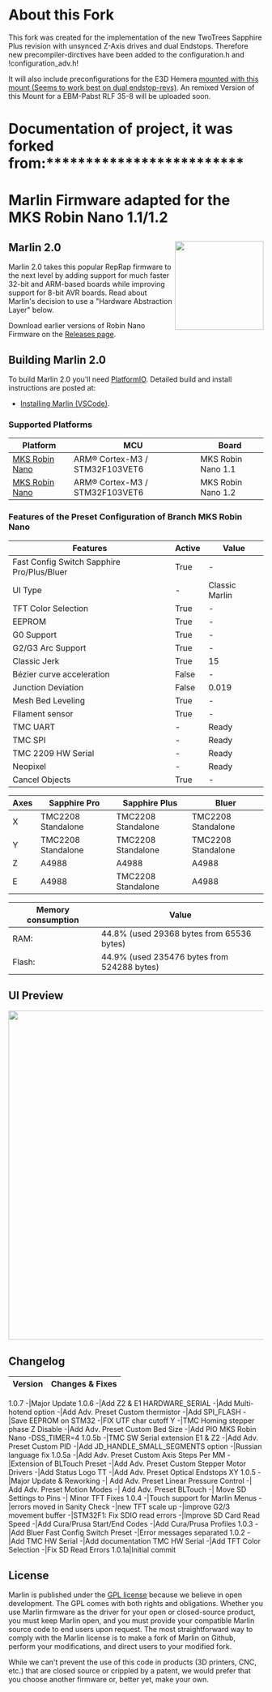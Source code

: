 # About this Fork
This fork was created for the implementation of the new TwoTrees Sapphire Plus revision with unsynced Z-Axis drives and dual Endstops. Therefore new precompiler-dirctives have been added to the configuration.h and !configuration_adv.h!

It will also include preconfigurations for the E3D Hemera [mounted with this mount (Seems to work best on dual endstop-revs)](https://www.thingiverse.com/thing:4435761). An remixed Version of this Mount for a EBM-Pabst RLF 35-8 will be uploaded soon.

# Documentation of project, it was forked from:*************************
# Marlin Firmware adapted for the MKS Robin Nano 1.1/1.2


## Marlin 2.0<img align="right" width=175 src="buildroot/share/pixmaps/logo/marlin-250.png" />


Marlin 2.0 takes this popular RepRap firmware to the next level by adding support for much faster 32-bit and ARM-based boards while improving support for 8-bit AVR boards. Read about Marlin's decision to use a "Hardware Abstraction Layer" below.

Download earlier versions of Robin Nano Firmware on the [Releases page](https://github.com/le3tspeak/Marlin-2.0.X-Sapphire-PRO/releases).

## Building Marlin 2.0

To build Marlin 2.0 you'll need [PlatformIO](http://docs.platformio.org/en/latest/ide.html#platformio-ide). Detailed build and install instructions are posted at:

 
  - [Installing Marlin (VSCode)](http://marlinfw.org/docs/basics/install_platformio_vscode.html).

### Supported Platforms

  Platform|MCU| Board
  --------|---|-------
  [MKS Robin Nano](https://makerbase.com.cn/en/)|ARM® Cortex-M3 / STM32F103VET6| MKS Robin Nano 1.1 
  [MKS Robin Nano](https://makerbase.com.cn/en/)|ARM® Cortex-M3 / STM32F103VET6| MKS Robin Nano 1.2
  
### Features of the Preset Configuration of Branch MKS Robin Nano

  Features|Active|Value
  --------|------|-----
  Fast Config Switch Sapphire Pro/Plus/Bluer|True|-
  UI Type|-|Classic Marlin
  TFT Color Selection|True|-
  EEPROM|True|-
  G0 Support|True|-
  G2/G3 Arc Support|True|-
  Classic Jerk|True|15
  Bézier curve acceleration|False|-
  Junction Deviation|False|0.019
  Mesh Bed Leveling|True|-
  Filament sensor|True|-
  TMC UART|-|Ready
  TMC SPI|-|Ready
  TMC 2209 HW Serial|-|Ready
  Neopixel|-|Ready
  Cancel Objects|True|-


  Axes|Sapphire Pro|Sapphire Plus|Bluer
  ----|----|----|----
  X|TMC2208 Standalone|TMC2208 Standalone|TMC2208 Standalone
  Y|TMC2208 Standalone|TMC2208 Standalone|TMC2208 Standalone
  Z|A4988|A4988|A4988
  E|A4988|TMC2208 Standalone|A4988

  Memory consumption|Value
  --------------------|-------------------------------------------
  RAM:   |  44.8% (used 29368 bytes from 65536 bytes)
  Flash: | 44.9% (used 235476 bytes from 524288 bytes)

## UI Preview
<img align="center" width=650 src="/docs/UI.png" />
  


## Changelog

Version|Changes & Fixes
-------|-------
1.0.7
  -|Major Update
1.0.6
  -|Add Z2 & E1 HARDWARE_SERIAL
  -|Add Multi-hotend option
  -|Add Adv. Preset Custom thermistor
  -|Add SPI_FLASH
  -|Save EEPROM on STM32
  -|FIX UTF char cutoff Y
  -|TMC Homing stepper phase Z Disable
  -|Add Adv. Preset Custom Bed Size
  -|Add PIO MKS Robin Nano -DSS_TIMER=4
1.0.5b
  -|TMC SW Serial extension E1 & Z2
  -|Add Adv. Preset Custom PID
  -|Add JD_HANDLE_SMALL_SEGMENTS option
  -|Russian language fix
1.0.5a
  -|Add Adv. Preset Custom Axis Steps Per MM
  -|Extension of BLTouch Preset
  -|Add Adv. Preset Custom Stepper Motor Drivers
  -|Add Status Logo TT
  -|Add Adv. Preset Optical Endstops XY
1.0.5 
  -|Major Update & Reworking
  -| Add Adv. Preset Linear Pressure Control
  -| Add Adv. Preset Motion Modes
  -| Add Adv. Preset BLTouch
  -| Move SD Settings to Pins
  -| Minor TFT Fixes
1.0.4
  -|Touch support for Marlin Menus
  -|errors moved in Sanity Check
  -|new TFT scale up
  -|improve G2/3 movement buffer
  -|STM32F1: Fix SDIO read errors
  -|Improve SD Card Read Speed
  -|Add Cura/Prusa Start/End Codes
  -|Add Cura/Prusa Profiles
1.0.3
  -|Add Bluer Fast Config Switch Preset 
  -|Error messages separated
1.0.2
  -|Add TMC HW Serial
  -|Add documentation TMC HW Serial
  -|Add TFT Color Selection
  -|Fix SD Read Errors
1.0.1a|Initial commit
  

## License

Marlin is published under the [GPL license](/LICENSE) because we believe in open development. The GPL comes with both rights and obligations. Whether you use Marlin firmware as the driver for your open or closed-source product, you must keep Marlin open, and you must provide your compatible Marlin source code to end users upon request. The most straightforward way to comply with the Marlin license is to make a fork of Marlin on Github, perform your modifications, and direct users to your modified fork.

While we can't prevent the use of this code in products (3D printers, CNC, etc.) that are closed source or crippled by a patent, we would prefer that you choose another firmware or, better yet, make your own.
